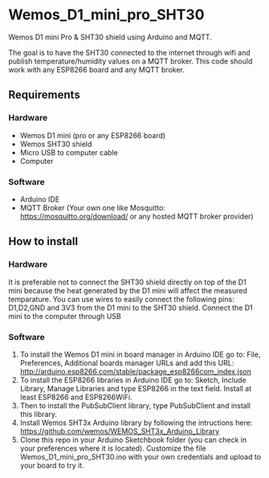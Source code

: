 # Wemos_D1_mini_pro_SHT30
Wemos D1 mini Pro & SHT30 shield using Arduino and MQTT.

The goal is to have the SHT30 connected to the internet through wifi and publish temperature/humidity values on a MQTT broker. 
This code should work with any ESP8266 board and any MQTT broker.

## Requirements

### Hardware
* Wemos D1 mini (pro or any ESP8266 board)
* Wemos SHT30 shield
* Micro USB to computer cable
* Computer

### Software
* Arduino IDE
* MQTT Broker (Your own one like Mosquitto: https://mosquitto.org/download/ or any hosted MQTT broker provider)

## How to install

### Hardware
It is preferable not to connect the SHT30 shield directly on top of the D1 mini because the heat generated by the D1 mini will affect the measured temparature.
You can use wires to easily connect the following pins: D1,D2,GND and 3V3 from the D1 mini to the SHT30 shield.
Connect the D1 mini to the computer through USB

### Software
1. To install the Wemos D1 mini in board manager in Arduino IDE go to: File, Preferences, Additional boards manager URLs and add this URL: http://arduino.esp8266.com/stable/package_esp8266com_index.json
2. To install the ESP8266 libraries in Arduino IDE go to: Sketch, Include Library, Manage Libraries and type ESP8266 in the text field. Install at least ESP8266 and ESP8266WiFi.
3. Then to install the PubSubClient library, type PubSubClient and install this library.
4. Install Wemos SHT3x Arduino library by following the intructions here: https://github.com/wemos/WEMOS_SHT3x_Arduino_Library
5. Clone this repo in your Arduino Sketchbook folder (you can check in your preferences where it is located). Customize the file Wemos_D1_mini_pro_SHT30.ino with your own credentials and upload to your board to try it.
